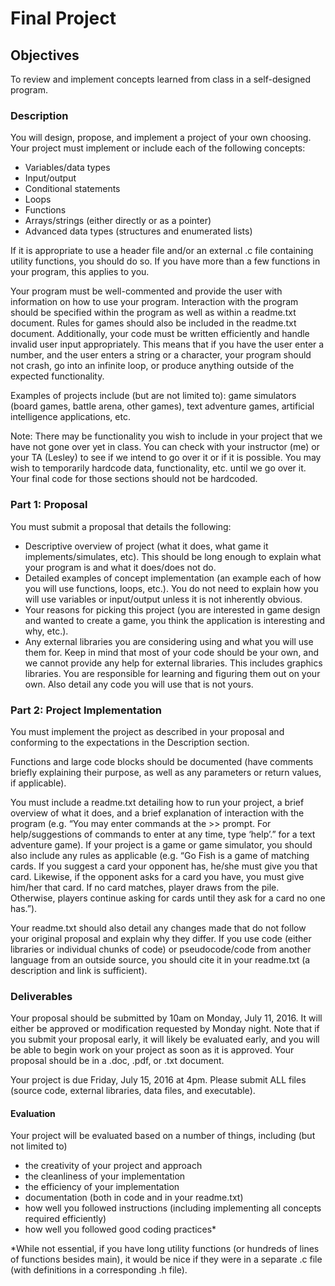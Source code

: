 # Final Project

## Objectives
To review and implement concepts learned from class in a self-designed program.

### Description
You will design, propose, and implement a project of your own choosing.  Your project must implement or include each of the following concepts:
  - Variables/data types
  - Input/output
  - Conditional statements
  - Loops
  - Functions
  - Arrays/strings (either directly or as a pointer)
  - Advanced data types (structures and enumerated lists) <br>

If it is appropriate to use a header file and/or an external .c file containing utility functions, you should do so.  If you have more than a few functions in your program, this applies to you.

Your program must be well-commented and provide the user with information on how to use your program.  Interaction with the program should be specified within the program as well as within a readme.txt document.  Rules for games should also be included in the readme.txt document.
Additionally, your code must be written efficiently and handle invalid user input appropriately.  This means that if you have the user enter a number, and the user enters a string or a character, your program should not crash, go into an infinite loop, or produce anything outside of the expected functionality.

Examples of projects include (but are not limited to): game simulators (board games, battle arena, other games), text adventure games, artificial intelligence applications, etc.  

Note:  There may be functionality you wish to include in your project that we have not gone over yet in class.  You can check with your instructor (me) or your TA (Lesley) to see if we intend to go over it or if it is possible.  You may wish to temporarily hardcode data, functionality, etc. until we go over it.  Your final code for those sections should not be hardcoded.

### Part 1: Proposal
You must submit a proposal that details the following:
  - Descriptive overview of project (what it does, what game it implements/simulates, etc).  This should be long enough to explain what your program is and what it does/does not do.
  - Detailed examples of concept implementation (an example each of how you will use functions, loops, etc.).  You do not need to explain how you will use variables or input/output unless it is not inherently obvious.
  - Your reasons for picking this project (you are interested in game design and wanted to create a game, you think the application is interesting and why, etc.).
  - Any external libraries you are considering using and what you will use them for.  Keep in mind that most of your code should be your own, and we cannot provide any help for external libraries.  This includes graphics libraries.  You are responsible for learning and figuring them out on your own.  Also detail any code you will use that is not yours.

### Part 2: Project Implementation
You must implement the project as described in your proposal and conforming to the expectations in the Description section.  

Functions and large code blocks should be documented (have comments briefly explaining their purpose, as well as any parameters or return values, if applicable).

You must include a readme.txt detailing how to run your project, a brief overview of what it does, and a brief explanation of interaction with the program (e.g. “You may enter commands at the >> prompt.  For help/suggestions of commands to enter at any time, type ‘help’.” for a text adventure game).  If your project is a game or game simulator, you should also include any rules as applicable (e.g. “Go Fish is a game of matching cards.  If you suggest a card your opponent has, he/she must give you that card.  Likewise, if the opponent asks for a card you have, you must give him/her that card.  If no card matches, player draws from the pile.  Otherwise, players continue asking for cards until they ask for a card no one has.”).

Your readme.txt should also detail any changes made that do not follow your original proposal and explain why they differ.  If you use code (either libraries or individual chunks of code) or pseudocode/code from another language from an outside source, you should cite it in your readme.txt (a description and link is sufficient).


### Deliverables
Your proposal should be submitted by 10am on Monday, July 11, 2016.  It will either be approved or modification requested by Monday night.  Note that if you submit your proposal early, it will likely be evaluated early, and you will be able to begin work on your project as soon as it is approved.  Your proposal should be in a .doc, .pdf, or .txt document.

Your project is due Friday, July 15, 2016 at 4pm.  Please submit ALL files (source code, external libraries, data files, and executable).

#### Evaluation
Your project will be evaluated based on a number of things, including (but not limited to)
  - the creativity of your project and approach
  - the cleanliness of your implementation
  - the efficiency of your implementation
  - documentation (both in code and in your readme.txt)
  - how well you followed instructions (including implementing all concepts required efficiently)
  - how well you followed good coding practices*
  
*While not essential, if you have long utility functions (or hundreds of lines of functions besides main), it would be nice if they were in a separate .c file (with definitions in a corresponding .h file).
